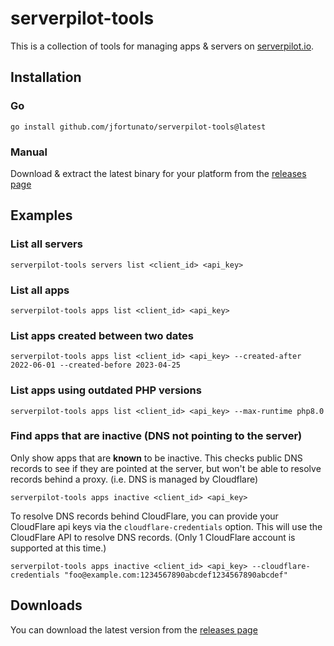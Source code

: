 # serverpilot-tools

This is a collection of tools for managing apps & servers on [serverpilot.io](https://serverpilot.io/).

## Installation

### Go

```shell
go install github.com/jfortunato/serverpilot-tools@latest
```

### Manual

Download & extract the latest binary for your platform from the [releases page](https://github.com/jfortunato/serverpilot-tools/releases/latest)

## Examples

### List all servers

```shell
serverpilot-tools servers list <client_id> <api_key>
```

### List all apps

```shell
serverpilot-tools apps list <client_id> <api_key>
```

### List apps created between two dates

```shell
serverpilot-tools apps list <client_id> <api_key> --created-after 2022-06-01 --created-before 2023-04-25
```

### List apps using outdated PHP versions

```shell
serverpilot-tools apps list <client_id> <api_key> --max-runtime php8.0
```

### Find apps that are inactive (DNS not pointing to the server)

Only show apps that are **known** to be inactive. This checks public DNS records to see if they are pointed at the server, but won't be able to resolve records behind a proxy. (i.e. DNS is managed by Cloudflare)

```shell
serverpilot-tools apps inactive <client_id> <api_key>
```

To resolve DNS records behind CloudFlare, you can provide your CloudFlare api keys via the `cloudflare-credentials` option. This will use the CloudFlare API to resolve DNS records. (Only 1 CloudFlare account is supported at this time.)

```shell
serverpilot-tools apps inactive <client_id> <api_key> --cloudflare-credentials "foo@example.com:1234567890abcdef1234567890abcdef"
```

## Downloads

You can download the latest version from the [releases page](https://github.com/jfortunato/serverpilot-tools/releases/latest)
